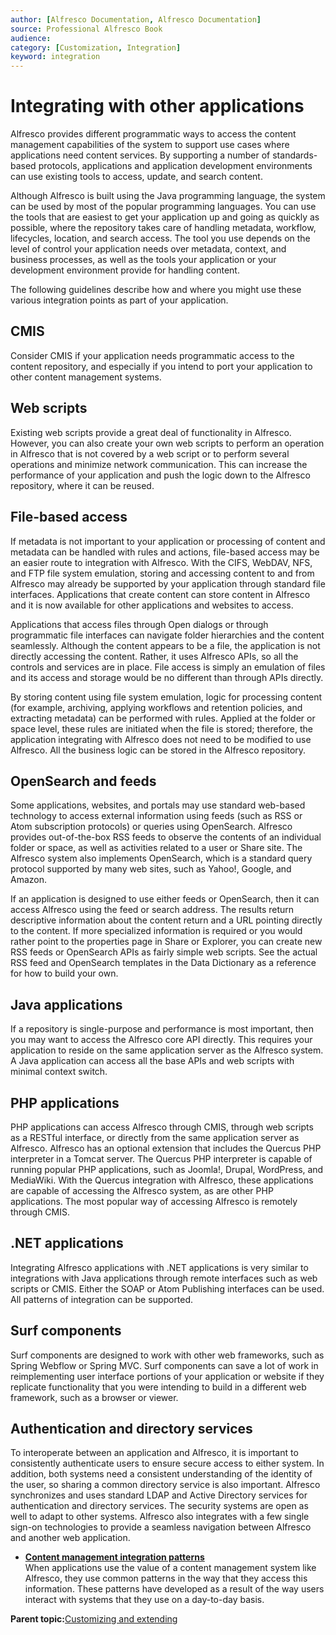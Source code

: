 ```yaml
---
author: [Alfresco Documentation, Alfresco Documentation]
source: Professional Alfresco Book
audience: 
category: [Customization, Integration]
keyword: integration
---
```


# Integrating with other applications

Alfresco provides different programmatic ways to access the content management capabilities of the system to support use cases where applications need content services. By supporting a number of standards-based protocols, applications and application development environments can use existing tools to access, update, and search content.

Although Alfresco is built using the Java programming language, the system can be used by most of the popular programming languages. You can use the tools that are easiest to get your application up and going as quickly as possible, where the repository takes care of handling metadata, workflow, lifecycles, location, and search access. The tool you use depends on the level of control your application needs over metadata, context, and business processes, as well as the tools your application or your development environment provide for handling content.

The following guidelines describe how and where you might use these various integration points as part of your application.

## CMIS

Consider CMIS if your application needs programmatic access to the content repository, and especially if you intend to port your application to other content management systems.

## Web scripts

Existing web scripts provide a great deal of functionality in Alfresco. However, you can also create your own web scripts to perform an operation in Alfresco that is not covered by a web script or to perform several operations and minimize network communication. This can increase the performance of your application and push the logic down to the Alfresco repository, where it can be reused.

## File-based access

If metadata is not important to your application or processing of content and metadata can be handled with rules and actions, file-based access may be an easier route to integration with Alfresco. With the CIFS, WebDAV, NFS, and FTP file system emulation, storing and accessing content to and from Alfresco may already be supported by your application through standard file interfaces. Applications that create content can store content in Alfresco and it is now available for other applications and websites to access.

Applications that access files through Open dialogs or through programmatic file interfaces can navigate folder hierarchies and the content seamlessly. Although the content appears to be a file, the application is not directly accessing the content. Rather, it uses Alfresco APIs, so all the controls and services are in place. File access is simply an emulation of files and its access and storage would be no different than through APIs directly.

By storing content using file system emulation, logic for processing content \(for example, archiving, applying workflows and retention policies, and extracting metadata\) can be performed with rules. Applied at the folder or space level, these rules are initiated when the file is stored; therefore, the application integrating with Alfresco does not need to be modified to use Alfresco. All the business logic can be stored in the Alfresco repository.

## OpenSearch and feeds

Some applications, websites, and portals may use standard web-based technology to access external information using feeds \(such as RSS or Atom subscription protocols\) or queries using OpenSearch. Alfresco provides out-of-the-box RSS feeds to observe the contents of an individual folder or space, as well as activities related to a user or Share site. The Alfresco system also implements OpenSearch, which is a standard query protocol supported by many web sites, such as Yahoo!, Google, and Amazon.

If an application is designed to use either feeds or OpenSearch, then it can access Alfresco using the feed or search address. The results return descriptive information about the content return and a URL pointing directly to the content. If more specialized information is required or you would rather point to the properties page in Share or Explorer, you can create new RSS feeds or OpenSearch APIs as fairly simple web scripts. See the actual RSS feed and OpenSearch templates in the Data Dictionary as a reference for how to build your own.

## Java applications

If a repository is single-purpose and performance is most important, then you may want to access the Alfresco core API directly. This requires your application to reside on the same application server as the Alfresco system. A Java application can access all the base APIs and web scripts with minimal context switch.

## PHP applications

PHP applications can access Alfresco through CMIS, through web scripts as a RESTful interface, or directly from the same application server as Alfresco. Alfresco has an optional extension that includes the Quercus PHP interpreter in a Tomcat server. The Quercus PHP interpreter is capable of running popular PHP applications, such as Joomla!, Drupal, WordPress, and MediaWiki. With the Quercus integration with Alfresco, these applications are capable of accessing the Alfresco system, as are other PHP applications. The most popular way of accessing Alfresco is remotely through CMIS.

## .NET applications

Integrating Alfresco applications with .NET applications is very similar to integrations with Java applications through remote interfaces such as web scripts or CMIS. Either the SOAP or Atom Publishing interfaces can be used. All patterns of integration can be supported.

## Surf components

Surf components are designed to work with other web frameworks, such as Spring Webflow or Spring MVC. Surf components can save a lot of work in reimplementing user interface portions of your application or website if they replicate functionality that you were intending to build in a different web framework, such as a browser or viewer.

## Authentication and directory services

To interoperate between an application and Alfresco, it is important to consistently authenticate users to ensure secure access to either system. In addition, both systems need a consistent understanding of the identity of the user, so sharing a common directory service is also important. Alfresco synchronizes and uses standard LDAP and Active Directory services for authentication and directory services. The security systems are open as well to adapt to other systems. Alfresco also integrates with a few single sign-on technologies to provide a seamless navigation between Alfresco and another web application.

-   **[Content management integration patterns](../concepts/integration-patterns.md)**  
When applications use the value of a content management system like Alfresco, they use common patterns in the way that they access this information. These patterns have developed as a result of the way users interact with systems that they use on a day-to-day basis.

**Parent topic:**[Customizing and extending](../concepts/ch-customize.md)

